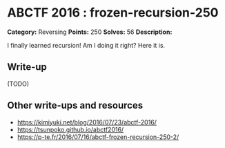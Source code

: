 # ABCTF 2016 : frozen-recursion-250

**Category:** Reversing
**Points:** 250
**Solves:** 56
**Description:**

I finally learned recursion! Am I doing it right? Here it is.

## Write-up

(TODO)

## Other write-ups and resources

* https://kimiyuki.net/blog/2016/07/23/abctf-2016/
* https://tsunpoko.github.io/abctf2016/
* https://p-te.fr/2016/07/16/abctf-frozen-recursion-250-2/
